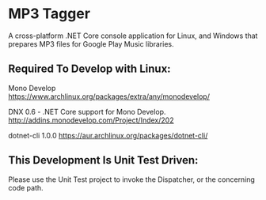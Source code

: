 # MP3 Tagger
A cross-platform .NET Core console application for Linux, and Windows that prepares MP3 files for Google Play Music libraries.

## Required To Develop with Linux:

Mono Develop
https://www.archlinux.org/packages/extra/any/monodevelop/

DNX 0.6 - .NET Core support for Mono Develop.
http://addins.monodevelop.com/Project/Index/202

dotnet-cli 1.0.0
https://aur.archlinux.org/packages/dotnet-cli/

## This Development Is Unit Test Driven:
Please use the Unit Test project to invoke the Dispatcher, or the concerning code path.

<blockquote class="imgur-embed-pub" lang="en" data-id="a/o97y9"><a href="//imgur.com/o97y9"></a></blockquote><script async src="//s.imgur.com/min/embed.js" charset="utf-8"></script>
